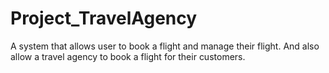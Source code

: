 # Project_TravelAgency
A system that allows user to book a flight and manage their flight. And also allow a travel agency to book a flight for their customers.
